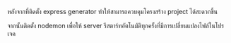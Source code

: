 หลังจากที่ติดตั้ง express generator ทำให้สามารถควบคุมโครงสร้าง project ได้สะดวกขึ้น 

จากนั้นติดตั้ง nodemon เพื่อให้ server รีสตาร์ทอัตโนมัติทุกครั้งที่มีการเปลี่ยนแปลงไฟล์ในโปรเจค
